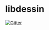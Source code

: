 # libdessin

[![Gitter](https://badges.gitter.im/libdessin/Lobby.svg)](https://gitter.im/libdessin/Lobby?utm_source=badge&utm_medium=badge&utm_campaign=pr-badge&utm_content=badge)
